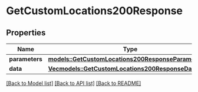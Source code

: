 # GetCustomLocations200Response

## Properties

Name | Type | Description | Notes
------------ | ------------- | ------------- | -------------
**parameters** | [**models::GetCustomLocations200ResponseParameters**](getCustomLocations_200_response_parameters.md) |  | 
**data** | [**Vec<models::GetCustomLocations200ResponseDataInner>**](getCustomLocations_200_response_data_inner.md) |  | 

[[Back to Model list]](../README.md#documentation-for-models) [[Back to API list]](../README.md#documentation-for-api-endpoints) [[Back to README]](../README.md)


